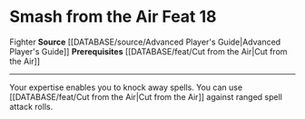 ﻿---
feat: Smash from the Air
id: '1731'
level: '18'
name: Smash from the Air
prerequisite: '[[DATABASE/feat/Cut from the Air|Cut from the Air]]'
rarity: Common
source: '[[DATABASE/source/Advanced Player''s Guide|Advanced Player''s Guide]]'
trait:
- '[[DATABASE/trait/Fighter|Fighter]]'
type: Feat

---
# Smash from the Air <span class="item-type">Feat 18</span>

<span class="item-trait">Fighter</span>
**Source** [[DATABASE/source/Advanced Player's Guide|Advanced Player's Guide]] 
**Prerequisites** [[DATABASE/feat/Cut from the Air|Cut from the Air]]

---
Your expertise enables you to knock away spells. You can use [[DATABASE/feat/Cut from the Air|Cut from the Air]] against ranged spell attack rolls.